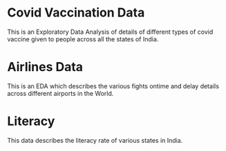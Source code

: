 # Covid Vaccination Data

This is an Exploratory Data Analysis of details of different types of covid vaccine given to people across all the states of India.

# Airlines Data

This is an EDA which describes the various fights ontime and delay details across different airports in the World.

# Literacy

This data describes the literacy rate of various states in India.

